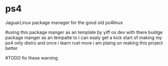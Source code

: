 # ps4
JaguarLinux package manager for the good old ps4linux

#using this package manger as an template  by yiff os dev with there buldge  package manger as an tempalte to i can esaly get a kick start of making my ps4 only distro and once i learn rust more i am plaing on making this project better 

#TODO fix these warning
